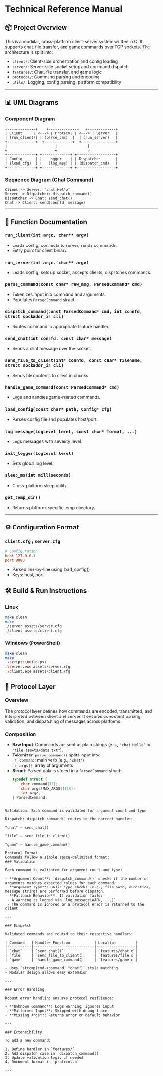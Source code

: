 # Technical Reference Manual

## 📦 Project Overview

This is a modular, cross-platform client-server system written in C. It supports chat, file transfer, and game commands over TCP sockets. The architecture is split into:

- `client/`: Client-side orchestration and config loading
- `server/`: Server-side socket setup and command dispatch
- `features/`: Chat, file transfer, and game logic
- `protocol/`: Command parsing and encoding
- `utils/`: Logging, config parsing, platform compatibility

---

## 📊 UML Diagrams

### Component Diagram

````text
+-------------+    +-------------+   +-------------+ 
| Client     | <---> | Protocol | <---> | Server   | 
| (run_client)| | (parse_cmd)  |  | (run_server)   | 
+-------------+  +-------------+  +----------------+ 
|                      |              |
v                      v              v 
+-------------+ +-------------+ +------------------+ 
| Config      | |   Logger    | | Dispatcher       | 
| (load_cfg)  | |   (log_msg) | | (dispatch_cmd)   | 
+-------------+ +-------------+ +------------------+
````

### Sequence Diagram (Chat Command)

````text
Client -> Server: "chat Hello" 
Server -> Dispatcher: dispatch_command()
Dispatcher -> Chat: send_chat() 
Chat -> Client: send(connfd, message)
```` 

---

## 🧠 Function Documentation

### `run_client(int argc, char** argv)`
- Loads config, connects to server, sends commands.
- Entry point for client binary.

### `run_server(int argc, char** argv)`
- Loads config, sets up socket, accepts clients, dispatches commands.

### `parse_command(const char* raw_msg, ParsedCommand* cmd)`
- Tokenizes input into command and arguments.
- Populates `ParsedCommand` struct.

### `dispatch_command(const ParsedCommand* cmd, int connfd, struct sockaddr_in cli)`
- Routes command to appropriate feature handler.

### `send_chat(int connfd, const char* message)`
- Sends a chat message over the socket.

### `send_file_to_client(int* connfd, const char* filename, struct sockaddr_in cli)`
- Sends file contents to client in chunks.

### `handle_game_command(const ParsedCommand* cmd)`
- Logs and handles game-related commands.

### `load_config(const char* path, Config* cfg)`
- Parses config file and populates host/port.

### `log_message(LogLevel level, const char* format, ...)`
- Logs messages with severity level.

### `init_logger(LogLevel level)`
- Sets global log level.

### `sleep_ms(int milliseconds)`
- Cross-platform sleep utility.

### `get_temp_dir()`
- Returns platform-specific temp directory.

---

## ⚙️ Configuration Format

### `client.cfg` / `server.cfg`
```ini
# Configuration
host 127.0.0.1
port 8080
```
- Parsed line-by-line using load_config()
- Keys: host, port

## 🛠 Build & Run Instructions
### Linux

```bash
make clean
make
./server assets/server.cfg
./client assets/client.cfg
```

### Windows (PowerShell)

```bash
make clean
make
.\scripts\build.ps1
.\server.exe assets\server.cfg
.\client.exe assets\client.cfg

```

## 📡 Protocol Layer

### Overview

The protocol layer defines how commands are encoded, transmitted, and interpreted between client
and server. It ensures consistent parsing, validation, and dispatching of messages across platforms.

### Composition

- **Raw Input**: Commands are sent as plain strings (e.g., `"chat Hello"` or `"file assets/data.txt"`).
- **Tokenizer**: `parse_command()` splits input into:
  - `command`: main verb (e.g., `"chat"`)
  - `args[]`: array of arguments
- **Struct**: Parsed data is stored in a `ParsedCommand` struct:
  ```c
  typedef struct {
      char command[32];
      char args[MAX_ARGS][128];
      int argc;
  } ParsedCommand;
 ```

Validation: Each command is validated for argument count and type.

Dispatch: dispatch_command() routes to the correct handler:

"chat" → send_chat()

"file" → send_file_to_client()

"game" → handle_game_command()

Protocol Format
Commands follow a simple space-delimited format:
### Validation

Each command is validated for argument count and type:

- **Argument Count**: `dispatch_command()` checks if the number of arguments matches expected values for each command.
- **Argument Type**: Basic type checks (e.g., file path, direction, message string) are performed before dispatch.
- **Fallback Behavior**: If validation fails:
  - A warning is logged via `log_message(WARN, ...)`
  - The command is ignored or a protocol error is returned to the client

---

### Dispatch

Validated commands are routed to their respective handlers:

| Command   | Handler Function           | Location         |
|-----------|----------------------------|------------------|
| `chat`    | `send_chat()`              | `features/chat.c`|
| `file`    | `send_file_to_client()`    | `features/file.c`|
| `game`    | `handle_game_command()`    | `features/game.c`|

- Uses `strcmp(cmd->command, "chat")` style matching
- Modular design allows easy extension

---

### Error Handling

Robust error handling ensures protocol resilience:

- **Unknown Command**: Logs warning, ignores input
- **Malformed Input**: Skipped with debug trace
- **Missing Args**: Returns error or default behavior

---

### Extensibility

To add a new command:

1. Define handler in `features/`
2. Add dispatch case in `dispatch_command()`
3. Update validation logic if needed
4. Document format in `protocol.h`

---


